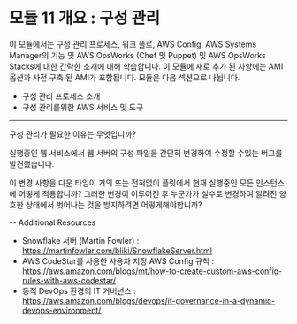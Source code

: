 # 모듈 11 개요 : 구성 관리

이 모듈에서는 구성 관리 프로세스, 워크 플로, AWS Config, AWS Systems Manager의 기능 및 AWS OpsWorks (Chef 및 Puppet) 
및 AWS OpsWorks Stacks에 대한 간략한 소개에 대해 학습합니다. 
이 모듈에 새로 추가 된 사항에는 AMI 옵션과 사전 구축 된 AMI가 포함됩니다. 
모듈은 다음 섹션으로 나뉩니다.

- 구성 관리 프로세스 소개
- 구성 관리를위한 AWS 서비스 및 도구
  
---

구성 관리가 필요한 이유는 무엇입니까?

실행중인 웹 서비스에서 웹 서버의 구성 파일을 간단히 변경하여 수정할 수있는 버그를 발견했습니다. 

이 변경 사항을 다운 타임이 거의 또는 전혀없이 플릿에서 현재 실행중인 모든 인스턴스에 어떻게 적용합니까? 
그러한 변경이 이루어진 후 누군가가 실수로 변경하여 알려진 양호한 상태에서 벗어나는 것을 방지하려면 어떻게해야합니까? 


-- Additional Resources

- Snowflake 서버 (Martin Fowler) : https://martinfowler.com/bliki/SnowflakeServer.html 
- AWS CodeStar를 사용한 사용자 지정 AWS Config 규칙 : https://aws.amazon.com/blogs/mt/how-to-create-custom-aws-config-rules-with-aws-codestar/
- 동적 DevOps 환경의 IT 거버넌스 : https://aws.amazon.com/blogs/devops/it-governance-in-a-dynamic-devops-environment/ 